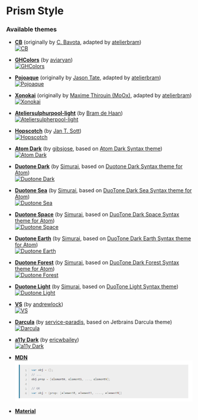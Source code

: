 # Prism Style


### Available themes

* [__CB__](CB/prism-cb.min.css) (originally by [C. Bavota](https://bitbucket.org/cbavota), adapted by [atelierbram](https://github.com/atelierbram))<br />
[![CB](screenshots/prism-cb.png)](CB/prism-cb.min.css)

* [__GHColors__](Ghcolors/prism-ghcolors.min.css) (by [aviaryan](https://github.com/aviaryan))<br />
[![GHColors](screenshots/prism-ghcolors.png)](Ghcolors/prism-ghcolors.min.css)

* [__Pojoaque__](Pojoaque/prism-pojoaque.min.css) (originally by [Jason Tate](http://web-cms-designs.com/ftopict-10-pojoaque-style-for-highlight-js-code-highlighter.html), adapted by [atelierbram](https://github.com/atelierbram))<br />
[![Pojoaque](screenshots/prism-pojoaque.png)](Pojoaque/prism-pojoaque.min.css)

* [__Xonokai__](Xonokai/prism-xonokai.min.css) (originally by [Maxime Thirouin (MoOx)](https://github.com/MoOx), adapted by [atelierbram](https://github.com/atelierbram))<br />
[![Xonokai](screenshots/prism-xonokai.png)](Xonokai/prism-xonokai.min.css)

* [__Ateliersulphurpool-light__](Base16AteliersulphurpoolLight/prism-base16-ateliersulphurpool.light.min.css) (by [Bram de Haan](https://github.com/atelierbram))<br />
[![Ateliersulpherpool-light](screenshots/prism-ateliersulphurpool-light.png)](Base16AteliersulphurpoolLight/prism-base16-ateliersulphurpool.light.min.css)

* [__Hopscotch__](Hopscotch/prism-hopscotch.min.css) (by [Jan T. Sott](https://github.com/idleberg))<br />
[![Hopscotch](screenshots/prism-hopscotch.png)](Hopscotch/prism-hopscotch.min.css)

* [__Atom Dark__](AtomDark/prism-atom-dark.min.css) (by [gibsjose](https://github.com/gibsjose), based on [Atom Dark Syntax theme](https://github.com/atom/atom-dark-syntax))<br />
[![Atom Dark](screenshots/prism-atom-dark.png)](AtomDark/prism-atom-dark.min.css)

* [__Duotone Dark__](DuotoneDark/prism-duotone-dark.min.css) (by [Simurai](https://github.com/simurai), based on [Duotone Dark Syntax theme for Atom](https://github.com/simurai/duotone-dark-syntax))<br />
[![Duotone Dark](screenshots/prism-duotone-dark.png)](DuotoneDark/prism-duotone-dark.min.css)

* [__Duotone Sea__](DuotoneSea/prism-duotone-sea.min.css) (by [Simurai](https://github.com/simurai), based on [DuoTone Dark Sea Syntax theme for Atom](https://github.com/simurai/duotone-dark-sea-syntax))<br />
[![Duotone Sea](screenshots/prism-duotone-sea.png)](DuotoneSea/prism-duotone-sea.min.css)

* [__Duotone Space__](DuotoneSpace/prism-duotone-space.min.css) (by [Simurai](https://github.com/simurai), based on [DuoTone Dark Space Syntax theme for Atom](https://github.com/simurai/duotone-dark-space-syntax))<br />
[![Duotone Space](screenshots/prism-duotone-space.png)](DuotoneSpace/prism-duotone-space.min.css)

* [__Duotone Earth__](DuotoneEarth/prism-duotone-earth.min.css) (by [Simurai](https://github.com/simurai), based on [DuoTone Dark Earth Syntax theme for Atom](https://github.com/simurai/duotone-dark-earth-syntax))<br />
[![Duotone Earth](screenshots/prism-duotone-earth.png)](DuotoneEarth/prism-duotone-earth.min.css)

* [__Duotone Forest__](DuotoneForest/prism-duotone-forest.min.css) (by [Simurai](https://github.com/simurai), based on [DuoTone Dark Forest Syntax theme for Atom](https://github.com/simurai/duotone-dark-forest-syntax))<br />
[![Duotone Forest](screenshots/prism-duotone-forest.png)](DuotoneForest/prism-duotone-forest.min.css)

* [__Duotone Light__](DuotoneLight/prism-duotone-light.min.css) (by [Simurai](https://github.com/simurai), based on [DuoTone Light Syntax theme](https://github.com/simurai/duotone-light-syntax))<br />
[![Duotone Light](screenshots/prism-duotone-light.png)](DuotoneLight/prism-duotone-light.min.css)

* [__VS__](VS/prism-vs.min.css) (by [andrewlock](https://github.com/andrewlock))<br />
[![VS](screenshots/prism-vs.png)](VS/prism-vs.min.css)

* [__Darcula__](darcula/prism-darcula.min.css) (by [service-paradis](https://github.com/service-paradis), based on Jetbrains Darcula theme)<br />
[![Darcula](screenshots/prism-darcula.png)](darcula/prism-darcula.min.css)

* [__a11y Dark__](A11yDark/prism-a11y-dark.min.css) (by [ericwbailey](https://github.com/ericwbailey))<br />
[![a11y Dark](screenshots/prism-a11y-dark.png)](A11yDark/prism-a11y-dark.min.css)

* [__MDN__](MDN/prism-mdn.min.css)<br />
[![MDN](screenshots/prism-mdn.png)](MDN/prism-mdn.min.css)


* [__Material__](Material/prism-material.min.css)
